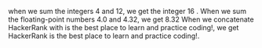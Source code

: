 when we sum the integers 4 and 12, we get the integer 16 .
When we sum the floating-point numbers 4.0 and  4.32, we get 8.32 When we concatenate HackerRank with is the best place to learn and practice coding!, we get HackerRank is the best place to learn and practice coding!.
